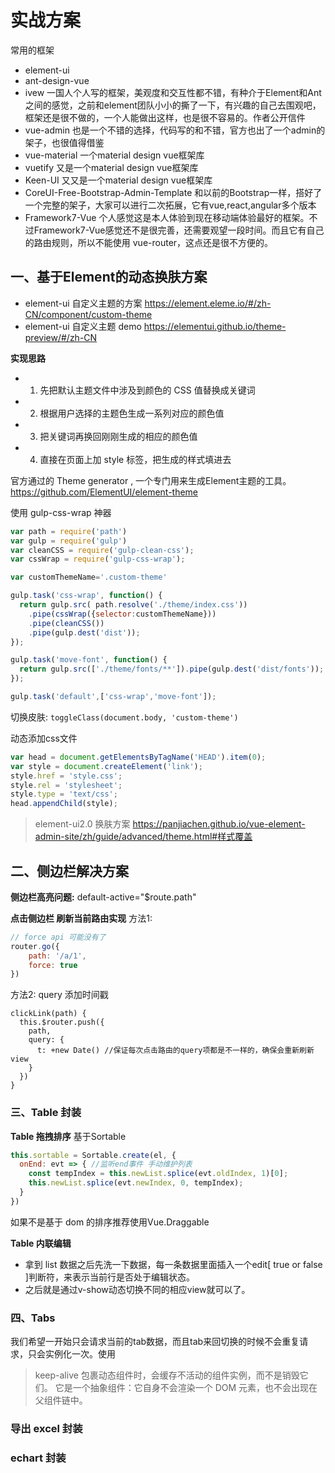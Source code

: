 # 实战方案

常用的框架

- element-ui
- ant-design-vue
- ivew 一国人个人写的框架，美观度和交互性都不错，有种介于Element和Ant之间的感觉，之前和element团队小小的撕了一下，有兴趣的自己去围观吧，框架还是很不做的，一个人能做出这样，也是很不容易的。作者公开信件
- vue-admin 也是一个不错的选择，代码写的和不错，官方也出了一个admin的架子，也很值得借鉴
- vue-material 一个material design vue框架库
- vuetify 又是一个material design vue框架库
- Keen-UI 又又是一个material design vue框架库
- CoreUI-Free-Bootstrap-Admin-Template 和以前的Bootstrap一样，搭好了一个完整的架子，大家可以进行二次拓展，它有vue,react,angular多个版本
- Framework7-Vue 个人感觉这是本人体验到现在移动端体验最好的框架。不过Framework7-Vue感觉还不是很完善，还需要观望一段时间。而且它有自己的路由规则，所以不能使用 vue-router，这点还是很不方便的。


## 一、基于Element的动态换肤方案

- element-ui 自定义主题的方案  https://element.eleme.io/#/zh-CN/component/custom-theme
- element-ui 自定义主题 demo  https://elementui.github.io/theme-preview/#/zh-CN

**实现思路**

- 1. 先把默认主题文件中涉及到颜色的 CSS 值替换成关键词
- 2. 根据用户选择的主题色生成一系列对应的颜色值
- 3. 把关键词再换回刚刚生成的相应的颜色值
- 4. 直接在页面上加 style 标签，把生成的样式填进去

官方通过的 Theme generator , 一个专门用来生成Element主题的工具。https://github.com/ElementUI/element-theme

使用 gulp-css-wrap 神器

```js
var path = require('path')
var gulp = require('gulp')
var cleanCSS = require('gulp-clean-css');
var cssWrap = require('gulp-css-wrap');

var customThemeName='.custom-theme'

gulp.task('css-wrap', function() {
  return gulp.src( path.resolve('./theme/index.css'))
    .pipe(cssWrap({selector:customThemeName}))
    .pipe(cleanCSS())
    .pipe(gulp.dest('dist'));
});

gulp.task('move-font', function() {
  return gulp.src(['./theme/fonts/**']).pipe(gulp.dest('dist/fonts'));
});

gulp.task('default',['css-wrap','move-font']);
```

切换皮肤: ```toggleClass(document.body, 'custom-theme')```


动态添加css文件

```js
var head = document.getElementsByTagName('HEAD').item(0);
var style = document.createElement('link');
style.href = 'style.css';
style.rel = 'stylesheet';
style.type = 'text/css';
head.appendChild(style);
```

> element-ui2.0 换肤方案  https://panjiachen.github.io/vue-element-admin-site/zh/guide/advanced/theme.html#样式覆盖

## 二、侧边栏解决方案

**侧边栏高亮问题:** default-active="$route.path"

**点击侧边栏 刷新当前路由实现**
方法1:
```js
// force api 可能没有了
router.go({
    path: '/a/1',
    force: true
})
```
方法2:  query 添加时间戳
```
clickLink(path) {
  this.$router.push({
    path,
    query: {
      t: +new Date() //保证每次点击路由的query项都是不一样的，确保会重新刷新view
    }
  })
}

```

### 三、Table 封装


**Table 拖拽排序**
基于Sortable

```js
this.sortable = Sortable.create(el, {
  onEnd: evt => { //监听end事件 手动维护列表
    const tempIndex = this.newList.splice(evt.oldIndex, 1)[0];
    this.newList.splice(evt.newIndex, 0, tempIndex);
  }
})
```


如果不是基于 dom 的排序推荐使用Vue.Draggable

**Table 内联编辑**

- 拿到 list 数据之后先洗一下数据，每一条数据里面插入一个edit[ true or false ]判断符，来表示当前行是否处于编辑状态。
- 之后就是通过v-show动态切换不同的相应view就可以了。

### 四、Tabs

我们希望一开始只会请求当前的tab数据，而且tab来回切换的时候不会重复请求，只会实例化一次。使用 <keep-alive>

> keep-alive 包裹动态组件时，会缓存不活动的组件实例，而不是销毁它们。 它是一个抽象组件：它自身不会渲染一个 DOM 元素，也不会出现在父组件链中。

### 导出 excel 封装

### echart 封装